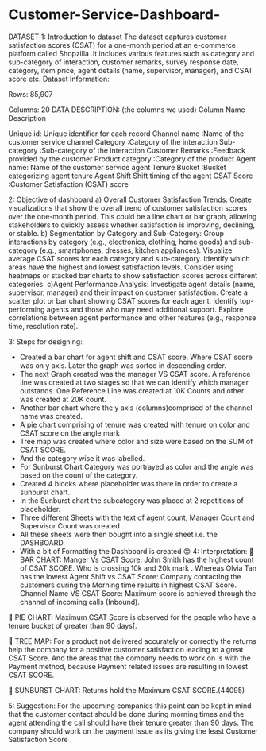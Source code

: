 # Customer-Service-Dashboard-
 


DATASET 
1: Introduction to dataset
The dataset captures customer satisfaction scores (CSAT) for a one-month period at an e-commerce platform called Shopzilla .It includes various features such as category and sub-category of interaction, customer remarks, survey response date, category, item price, agent details (name, supervisor, manager), and CSAT score etc.
Dataset Information:

Rows: 85,907

Columns: 20
DATA DESCRIPTION:
(the columns we used)
Column Name	Description

Unique id:	Unique identifier for each record
Channel name	:Name of the customer service channel
Category	:Category of the interaction
Sub-category	:Sub-category of the interaction
Customer Remarks	:Feedback provided by the customer
Product category	:Category of the product
Agent name:	Name of the customer service agent
Tenure Bucket	:Bucket categorizing agent tenure
Agent Shift	Shift timing of the agent
CSAT Score	:Customer Satisfaction (CSAT) score


2: Objective of dashboard
a) Overall Customer Satisfaction Trends:
Create visualizations that show the overall trend of customer satisfaction scores over the one-month period. This could be a line chart or bar graph, allowing stakeholders to quickly assess whether satisfaction is improving, declining, or stable.
b) Segmentation by Category and Sub-Category:
Group interactions by category (e.g., electronics, clothing, home goods) and sub-category (e.g., smartphones, dresses, kitchen appliances).
Visualize average CSAT scores for each category and sub-category. Identify which areas have the highest and lowest satisfaction levels.
Consider using heatmaps or stacked bar charts to show satisfaction scores across different categories.
c)Agent Performance Analysis:
Investigate agent details (name, supervisor, manager) and their impact on customer satisfaction.
Create a scatter plot or bar chart showing CSAT scores for each agent. Identify top-performing agents and those who may need additional support.
Explore correlations between agent performance and other features (e.g., response time, resolution rate).

3:  Steps for designing:
-	Created a bar chart for agent shift and CSAT score. Where CSAT score was on y axis. Later the graph was sorted in descending order.
-	The next Graph created was the manager VS CSAT score. A reference line was created at two stages so that we can identify which manager outstands. One Reference Line was created at 10K Counts and other was created at 20K count.
-	Another bar chart where the y axis (columns)comprised of the channel name was created.
-	A pie chart comprising of tenure was created with tenure on color and CSAT score on the angle mark  
-	Tree map was created where color and size were based on the SUM of CSAT SCORE.
-	And the category wise it was labelled.
-	For Sunburst Chart Category was portrayed as color and the angle was based on the count of the category. 
-	Created 4 blocks where placeholder was there in order to create a sunburst chart.
-	In the Sunburst chart the subcategory was placed at 2 repetitions of placeholder.
-	 Three different Sheets with the text of agent count, Manager Count and Supervisor Count was created .
-	All these sheets were then bought into a single sheet i.e. the DASHBOARD. 
-	With a bit of Formatting the Dashboard is created 😊
4: Interpretation:
	BAR CHART:
Manger Vs CSAT Score: John Smith has the highest count of CSAT SCORE. Who is crossing 10k and 20k mark .
Whereas Olvia Tan has the lowest 
Agent Shift vs CSAT Score: Company contacting the customers during the Morning time results in highest CSAT Score.
Channel Name VS CSAT Score: Maximum score is achieved through the channel of incoming calls (Inbound).

	PIE CHART: 
  Maximum CSAT Score is observed for the people who have a tenure bucket of greater than 90 days[.

	TREE MAP: 
For a product not delivered accurately or correctly the returns help the company for a positive customer satisfaction leading to a great CSAT Score. And the areas that the company needs to work on is with the Payment method, because Payment related issues are resulting in lowest CSAT SCORE.
 
	SUNBURST CHART:
Returns hold the Maximum CSAT SCORE.(44095)


5: Suggestion:
 For the upcoming companies this point can be kept in mind that the customer contact should be done during morning times and the agent attending the call should have their tenure greater than 90 days.
The company should work on the payment issue as its giving the least Customer Satisfaction Score .


